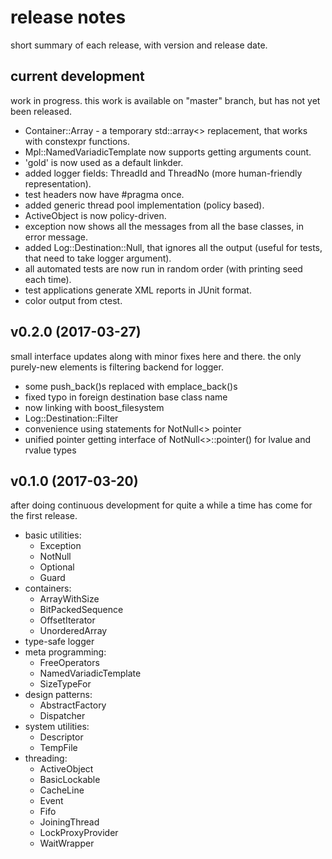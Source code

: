 # release notes

short summary of each release, with version and release date.

## current development
work in progress.
this work is available on "master" branch, but has not yet been released.

  * Container::Array - a temporary std::array<> replacement, that works with constexpr functions.
  * Mpl::NamedVariadicTemplate now supports getting arguments count.
  * 'gold' is now used as a default linkder.
  * added logger fields: ThreadId and ThreadNo (more human-friendly representation).
  * test headers now have #pragma once.
  * added generic thread pool implementation (policy based).
  * ActiveObject is now policy-driven.
  * exception now shows all the messages from all the base classes, in error message.
  * added Log::Destination::Null, that ignores all the output (useful for tests, that need to take logger argument).
  * all automated tests are now run in random order (with printing seed each time).
  * test applications generate XML reports in JUnit format.
  * color output from ctest.

## v0.2.0 (2017-03-27)
small interface updates along with minor fixes here and there.
the only purely-new elements is filtering backend for logger.

 * some push\_back()s replaced with emplace\_back()s
 * fixed typo in foreign destination base class name
 * now linking with boost\_filesystem
 * Log::Destination::Filter
 * convenience using statements for NotNull<> pointer
 * unified pointer getting interface of NotNull<>::pointer() for lvalue and rvalue types

## v0.1.0 (2017-03-20)
after doing continuous development for quite a while a time has come for the first release.

 * basic utilities:
   * Exception
   * NotNull
   * Optional
   * Guard
 * containers:
   * ArrayWithSize
   * BitPackedSequence
   * OffsetIterator
   * UnorderedArray
 * type-safe logger
 * meta programming:
   * FreeOperators
   * NamedVariadicTemplate
   * SizeTypeFor
 * design patterns:
   * AbstractFactory
   * Dispatcher
 * system utilities:
   * Descriptor
   * TempFile
 * threading:
   * ActiveObject
   * BasicLockable
   * CacheLine
   * Event
   * Fifo
   * JoiningThread
   * LockProxyProvider
   * WaitWrapper
